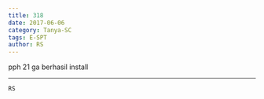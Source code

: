 ```yaml
---
title: 318
date: 2017-06-06
category: Tanya-SC
tags: E-SPT
author: RS
---
```


pph 21 ga berhasil install

---



`RS`
